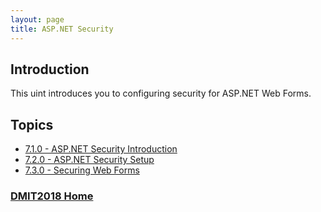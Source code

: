 ```yaml
---
layout: page
title: ASP.NET Security
---
```

## Introduction
This uint introduces you to configuring security for ASP.NET Web Forms.

## Topics
* [7.1.0 - ASP.NET Security Introduction](7_1_0.md)
* [7.2.0 - ASP.NET Security Setup](7_2_0.md)
* [7.3.0 - Securing Web Forms](7_3_0.md)

### [DMIT2018 Home](../)